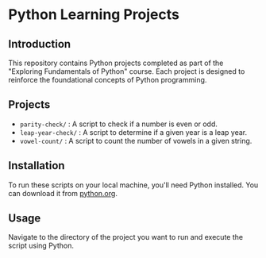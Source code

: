 # Python Learning Projects

## Introduction
This repository contains Python projects completed as part of the "Exploring Fundamentals of Python" course. Each project is designed to reinforce the foundational concepts of Python programming.

## Projects
- `parity-check/` : A script to check if a number is even or odd.
- `leap-year-check/` : A script to determine if a given year is a leap year.
- `vowel-count/` : A script to count the number of vowels in a given string.

## Installation
To run these scripts on your local machine, you'll need Python installed. You can download it from [python.org](https://www.python.org/).

## Usage
Navigate to the directory of the project you want to run and execute the script using Python.
